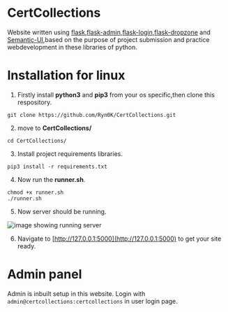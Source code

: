 # CertCollections
Website written using [flask](https://flask.palletsprojects.com/),[flask-admin](https://flask-admin.readthedocs.io/en/latest/),[flask-login](https://flask-login.readthedocs.io/en/latest/),[flask-dropzone](https://flask-dropzone.readthedocs.io/en/latest/) and [Semantic-UI](https://semantic-ui.com/introduction/getting-started.html),based on the purpose of project submission and practice webdevelopment in these libraries of python.

# Installation for linux

1. Firstly install **python3** and **pip3** from your os specific,then clone this respository.
   
```
git clone https://github.com/Ryn0K/CertCollections.git
```

2. move to **CertCollections/**

```
cd CertCollections/
```

3.  Install project requirements libraries.
   
```
pip3 install -r requirements.txt
```

4. Now run the **runner.sh**.

```
chmod +x runner.sh 
./runner.sh
```

5. Now server should be running.

![image showing running server](https://imgur.com/Tsa2Lmz)

6. Navigate to [http://127.0.0.1:5000](http://127.0.0.1:5000) to get your site ready.

# Admin panel

Admin is inbuilt setup in this website.
Login with `admin@certcollections:certcollections` in user login page.
